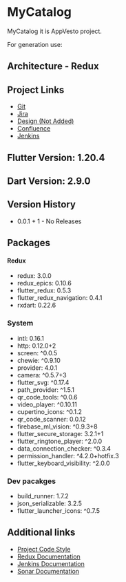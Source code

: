 # MyCatalog
MyCatalog it is AppVesto project.


For generation use: 

## Architecture - Redux
## Project Links
- [Git](https://bitbucket.org/flutterodessa/foodie_car_template/src/dev/)
- [Jira](https://appvesto.atlassian.net/secure/RapidBoard.jspa?rapidView=2&projectKey=MC&selectedIssue=MC-23)
- [Design (Not Added)](https://zpl.io/2jnWG4Q)
- [Confluence](https://appvesto.atlassian.net/l/c/BTkHodu2)
- [Jenkins](http://dev.appvesto.com:8080/)

## Flutter Version: 1.20.4
## Dart Version: 2.9.0
## Version History
- 0.0.1 + 1 - No Releases

## Packages
#### Redux
- redux: 3.0.0
- redux_epics: 0.10.6
- flutter_redux: 0.5.3
- flutter_redux_navigation: 0.4.1
- rxdart: 0.22.6

### System
- intl: 0.16.1
- http: 0.12.0+2
- screen: ^0.0.5
- chewie: ^0.9.10
- provider: 4.0.1
- camera: ^0.5.7+3
- flutter_svg: ^0.17.4
- path_provider: ^1.5.1
- qr_code_tools: ^0.0.6
- video_player: ^0.10.11
- cupertino_icons: ^0.1.2
- qr_code_scanner: 0.0.12
- firebase_ml_vision: ^0.9.3+8
- flutter_secure_storage: 3.2.1+1
- flutter_ringtone_player: ^2.0.0
- data_connection_checker: ^0.3.4
- permission_handler: ^4.2.0+hotfix.3
- flutter_keyboard_visibility: ^2.0.0

### Dev pacakges
- build_runner: 1.7.2
- json_serializable: 3.2.5
- flutter_launcher_icons: ^0.7.5

## Additional links
- [Project Code Style](https://appvesto.atlassian.net/l/c/2LAcARuf)
- [Redux Documentation](https://appvesto.atlassian.net/l/c/DMoEFzp2)
- [Jenkins Documentation](https://appvesto.atlassian.net/l/c/1DGmD7k8)
- [Sonar Documentation](https://appvesto.atlassian.net/l/c/5V3nsgTf)